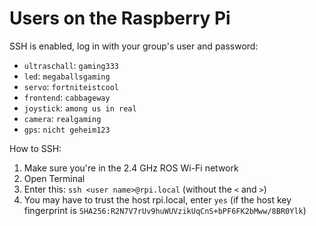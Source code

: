 # Users on the Raspberry Pi
SSH is enabled, log in with your group's user and password:

 - `ultraschall`: `gaming333`
 - `led`: `megaballsgaming`
 - `servo`: `fortniteistcool`
 - `frontend`: `cabbageway`
 - `joystick`: `among us in real`
 - `camera`: `realgaming`
 - `gps`: `nicht geheim123`

How to SSH:

1. Make sure you're in the 2.4 GHz ROS Wi-Fi network
2. Open Terminal
3. Enter this: `ssh <user name>@rpi.local` (without the `<` and `>`)
4. You may have to trust the host rpi.local, enter `yes` (if the host key fingerprint is `SHA256:R2N7V7rUv9huWUVzikUqCnS+bPF6FK2bMww/8BR0Ylk`)
